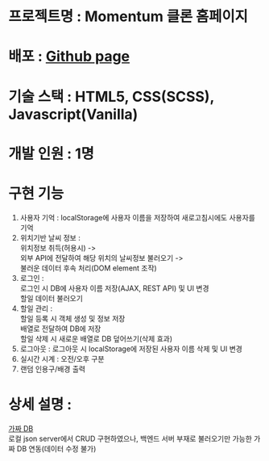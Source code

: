 # 프로젝트명 : Momentum 클론 홈페이지

# 배포 : [Github page](https://jay-sjyun.github.io/momentum-clone "깃허브 페이지로 이동")

# 기술 스택 : HTML5, CSS(SCSS), Javascript(Vanilla)

# 개발 인원 : 1명

# 구현 기능
1. 사용자 기억 : localStorage에 사용자 이름을 저장하여 새로고침시에도 사용자를 기억
1. 위치기반 날씨 정보 :  
위치정보 취득(허용시) ->  
외부 API에 전달하여 해당 위치의 날씨정보 불러오기 ->  
불러운 데이터 후속 처리(DOM element 조작)
1. 로그인 :  
로그인 시 DB에 사용자 이름 저장(AJAX, REST API) 및 UI 변경  
할일 데이터 불러오기
1. 할일 관리 :  
할일 등록 시 객체 생성 및 정보 저장  
배열로 전달하여 DB에 저장  
할일 삭제 시 새로운 배열로 DB 덮어쓰기(삭제 효과)
1. 로그아웃 : 로그아웃 시 localStorage에 저장된 사용자 이름 삭제 및 UI 변경
1. 실시간 시계 : 오전/오후 구분
1. 랜덤 인용구/배경 출력

# 상세 설명 :
[가짜 DB](https://my-json-server.typicode.com/dev-yun0525/fakedb/todos)  
로컬 json server에서 CRUD 구현하였으나, 백엔드 서버 부재로 불러오기만 가능한 가짜 DB 연동(데이터 수정 불가)


